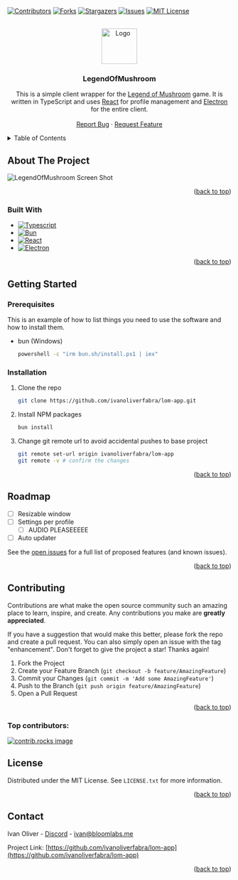 <!-- Improved compatibility of back to top link: See: https://github.com/othneildrew/Best-README-Template/pull/73 -->

<a id="readme-top"></a>

<!--
*** Thanks for checking out the Best-README-Template. If you have a suggestion
*** that would make this better, please fork the repo and create a pull request
*** or simply open an issue with the tag "enhancement".
*** Don't forget to give the project a star!
*** Thanks again! Now go create something AMAZING! :D
-->

<!-- PROJECT SHIELDS -->
<!--
*** I'm using markdown "reference style" links for readability.
*** Reference links are enclosed in brackets [ ] instead of parentheses ( ).
*** See the bottom of this document for the declaration of the reference variables
*** for contributors-url, forks-url, etc. This is an optional, concise syntax you may use.
*** https://www.markdownguide.org/basic-syntax/#reference-style-links
-->

[![Contributors][contributors-shield]][contributors-url]
[![Forks][forks-shield]][forks-url]
[![Stargazers][stars-shield]][stars-url]
[![Issues][issues-shield]][issues-url]
[![MIT License][license-shield]][license-url]

<!-- PROJECT LOGO -->
<br />
<div align="center">
  <a href="https://github.com/ivanoliverfabra/lom-app">
    <img src="https://utfs.io/f/6lmjelcPneS1pnWEjKBU9n0Wxrkq5THQXO1C7ahDyESMYNze" alt="Logo" width="80" height="80">
  </a>

  <h3 align="center">LegendOfMushroom</h3>

  <p align="center">
    This is a simple client wrapper for the <a href="https://lom.joynetgame.com/">Legend of Mushroom</a> game. 
    It is written in TypeScript and uses <a href="https://reactjs.org/">React</a> for profile management and <a href="https://www.electronjs.org/">Electron</a> for the entire client.
    <br />
    <br />
    <a href="https://github.com/ivanoliverfabra/lom-app/issues/new?labels=bug&template=bug-report---.md">Report Bug</a>
    ·
    <a href="https://github.com/ivanoliverfabra/lom-app/issues/new?labels=enhancement&template=feature-request---.md">Request Feature</a>
  </p>
</div>

<!-- TABLE OF CONTENTS -->
<details>
  <summary>Table of Contents</summary>
  <ol>
    <li>
      <a href="#about-the-project">About The Project</a>
      <ul>
        <li><a href="#built-with">Built With</a></li>
      </ul>
    </li>
    <li>
      <a href="#getting-started">Getting Started</a>
      <ul>
        <li><a href="#prerequisites">Prerequisites</a></li>
        <li><a href="#installation">Installation</a></li>
      </ul>
    </li>
    <li><a href="#usage">Usage</a></li>
    <li><a href="#roadmap">Roadmap</a></li>
    <li><a href="#contributing">Contributing</a></li>
    <li><a href="#license">License</a></li>
    <li><a href="#contact">Contact</a></li>
  </ol>
</details>

<!-- ABOUT THE PROJECT -->

## About The Project

![LegendOfMushroom Screen Shot][product-screenshot]

<p align="right">(<a href="#readme-top">back to top</a>)</p>

### Built With

- [![Typescript][typescript]][typescript-url]
- [![Bun][bun]][bun-url]
- [![React][React.js]][React-url]
- [![Electron][Electron.js]][Electron-url]

<p align="right">(<a href="#readme-top">back to top</a>)</p>

<!-- GETTING STARTED -->

## Getting Started

### Prerequisites

This is an example of how to list things you need to use the software and how to install them.

- bun (Windows)
  ```sh
  powershell -c "irm bun.sh/install.ps1 | iex"
  ```

### Installation

1. Clone the repo
   ```sh
   git clone https://github.com/ivanoliverfabra/lom-app.git
   ```
2. Install NPM packages
   ```sh
   bun install
   ```
3. Change git remote url to avoid accidental pushes to base project
   ```sh
   git remote set-url origin ivanoliverfabra/lom-app
   git remote -v # confirm the changes
   ```

<p align="right">(<a href="#readme-top">back to top</a>)</p>

<!-- ROADMAP -->

## Roadmap

- [ ] Resizable window
- [ ] Settings per profile
  - [ ] AUDIO PLEASEEEEE
- [ ] Auto updater

See the [open issues](https://github.com/ivanoliverfabra/lom-app/issues) for a full list of proposed features (and known issues).

<p align="right">(<a href="#readme-top">back to top</a>)</p>

<!-- CONTRIBUTING -->

## Contributing

Contributions are what make the open source community such an amazing place to learn, inspire, and create. Any contributions you make are **greatly appreciated**.

If you have a suggestion that would make this better, please fork the repo and create a pull request. You can also simply open an issue with the tag "enhancement".
Don't forget to give the project a star! Thanks again!

1. Fork the Project
2. Create your Feature Branch (`git checkout -b feature/AmazingFeature`)
3. Commit your Changes (`git commit -m 'Add some AmazingFeature'`)
4. Push to the Branch (`git push origin feature/AmazingFeature`)
5. Open a Pull Request

<p align="right">(<a href="#readme-top">back to top</a>)</p>

### Top contributors:

<a href="https://github.com/ivanoliverfabra/lom-app/graphs/contributors">
  <img src="https://contrib.rocks/image?repo=ivanoliverfabra/lom-app" alt="contrib.rocks image" />
</a>

<!-- LICENSE -->

## License

Distributed under the MIT License. See `LICENSE.txt` for more information.

<p align="right">(<a href="#readme-top">back to top</a>)</p>

<!-- CONTACT -->

## Contact

Ivan Oliver - [Discord][discord-url] - ivan@bloomlabs.me

Project Link: [https://github.com/ivanoliverfabra/lom-app](https://github.com/ivanoliverfabra/lom-app)

<p align="right">(<a href="#readme-top">back to top</a>)</p>

<!-- MARKDOWN LINKS & IMAGES -->
<!-- https://www.markdownguide.org/basic-syntax/#reference-style-links -->

[contributors-shield]: https://img.shields.io/github/contributors/ivanoliverfabra/lom-app.svg?style=for-the-badge
[contributors-url]: https://github.com/ivanoliverfabra/lom-app/graphs/contributors
[forks-shield]: https://img.shields.io/github/forks/ivanoliverfabra/lom-app.svg?style=for-the-badge
[forks-url]: https://github.com/ivanoliverfabra/lom-app/network/members
[stars-shield]: https://img.shields.io/github/stars/ivanoliverfabra/lom-app.svg?style=for-the-badge
[stars-url]: https://github.com/ivanoliverfabra/lom-app/stargazers
[issues-shield]: https://img.shields.io/github/issues/ivanoliverfabra/lom-app.svg?style=for-the-badge
[issues-url]: https://github.com/ivanoliverfabra/lom-app/issues
[license-shield]: https://img.shields.io/github/license/ivanoliverfabra/lom-app.svg?style=for-the-badge
[license-url]: https://github.com/ivanoliverfabra/lom-app/blob/master/LICENSE.txt
[product-screenshot]: https://utfs.io/f/6lmjelcPneS1PVlrVBujwJVM0OcpZN4DSTQ2C3y7kU1Rm5Wg
[React.js]: https://img.shields.io/badge/React-20232A?style=for-the-badge&logo=react&logoColor=61DAFB
[React-url]: https://reactjs.org/
[Electron.js]: https://img.shields.io/badge/Electron-191970?style=for-the-badge&logo=electron&logoColor=white
[Electron-url]: https://www.electronjs.org/
[typescript]: https://img.shields.io/badge/TypeScript-007ACC?style=for-the-badge&logo=typescript&logoColor=white
[typescript-url]: https://www.typescriptlang.org/
[bun]: https://img.shields.io/badge/Bun-20232A?style=for-the-badge&logo=bun&logoColor=white
[bun-url]: https://bun.sh/
[discord-url]: https://discord.gg/Q5deNkpPRP
